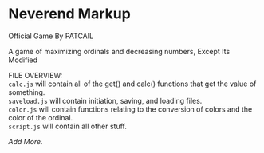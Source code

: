# Neverend Markup
Official Game By PATCAIL


A game of maximizing ordinals and decreasing numbers, Except Its Modified

FILE OVERVIEW:<br>
`calc.js` will contain all of the get() and calc() functions that get the value of something.<br>
`saveload.js` will contain initiation, saving, and loading files.<br>
`color.js` will contain functions relating to the conversion of colors and the color of the ordinal.<br>
`script.js` will contain all other stuff.

*Add More.*
